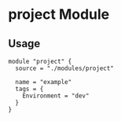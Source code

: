 # project Module

## Usage

```hcl
module "project" {
  source = "./modules/project"

  name = "example"
  tags = {
    Environment = "dev"
  }
}
```
